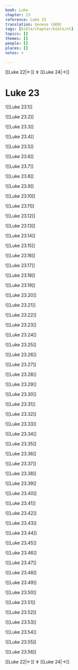 ```yaml
---
book: Luke
chapter: 23
reference: Luke 23
translation: Geneva (GEN)
tags: [bible/chapter/bible/nt]
topics: []
themes: []
people: []
places: []
notes: >
  
---
```


[[Luke 22|<-]] ✞ [[Luke 24|->]]

# Luke 23

![[Luke 23.1]]

![[Luke 23.2]]

![[Luke 23.3]]

![[Luke 23.4]]

![[Luke 23.5]]

![[Luke 23.6]]

![[Luke 23.7]]

![[Luke 23.8]]

![[Luke 23.9]]

![[Luke 23.10]]

![[Luke 23.11]]

![[Luke 23.12]]

![[Luke 23.13]]

![[Luke 23.14]]

![[Luke 23.15]]

![[Luke 23.16]]

![[Luke 23.17]]

![[Luke 23.18]]

![[Luke 23.19]]

![[Luke 23.20]]

![[Luke 23.21]]

![[Luke 23.22]]

![[Luke 23.23]]

![[Luke 23.24]]

![[Luke 23.25]]

![[Luke 23.26]]

![[Luke 23.27]]

![[Luke 23.28]]

![[Luke 23.29]]

![[Luke 23.30]]

![[Luke 23.31]]

![[Luke 23.32]]

![[Luke 23.33]]

![[Luke 23.34]]

![[Luke 23.35]]

![[Luke 23.36]]

![[Luke 23.37]]

![[Luke 23.38]]

![[Luke 23.39]]

![[Luke 23.40]]

![[Luke 23.41]]

![[Luke 23.42]]

![[Luke 23.43]]

![[Luke 23.44]]

![[Luke 23.45]]

![[Luke 23.46]]

![[Luke 23.47]]

![[Luke 23.48]]

![[Luke 23.49]]

![[Luke 23.50]]

![[Luke 23.51]]

![[Luke 23.52]]

![[Luke 23.53]]

![[Luke 23.54]]

![[Luke 23.55]]

![[Luke 23.56]]

[[Luke 22|<-]] ✞ [[Luke 24|->]]
